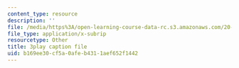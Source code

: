 ```yaml
---
content_type: resource
description: ''
file: /media/https%3A/open-learning-course-data-rc.s3.amazonaws.com/20-219-becoming-the-next-bill-nye-writing-and-hosting-the-educational-show-january-iap-2015/b169ee30cf5a0afeb4311aef652f1442_5DpVemTczV8.srt
file_type: application/x-subrip
resourcetype: Other
title: 3play caption file
uid: b169ee30-cf5a-0afe-b431-1aef652f1442
---
```

